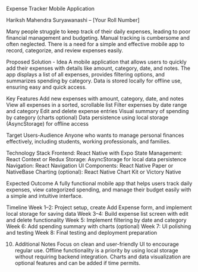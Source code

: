 Expense Tracker Mobile Application

Hariksh Mahendra Suryawanashi – [Your Roll Number]

Many people struggle to keep track of their daily expenses, leading to poor financial management and budgeting. Manual tracking is cumbersome and often neglected. There is a need for a simple and effective mobile app to record, categorize, and review expenses easily.

Proposed Solution - Idea
A mobile application that allows users to quickly add their expenses with details like amount, category, date, and notes. The app displays a list of all expenses, provides filtering options, and summarizes spending by category. Data is stored locally for offline use, ensuring easy and quick access.

Key Features
Add new expenses with amount, category, date, and notes
View all expenses in a sorted, scrollable list
Filter expenses by date range and category
Edit and delete expense entries
Visual summary of spending by category (charts optional)
Data persistence using local storage (AsyncStorage) for offline access

Target Users-Audience
Anyone who wants to manage personal finances effectively, including students, working professionals, and families.

Technology Stack
Frontend: React Native with Expo
State Management: React Context or Redux
Storage: AsyncStorage for local data persistence
Navigation: React Navigation
UI Components: React Native Paper or NativeBase
Charting (optional): React Native Chart Kit or Victory Native

Expected Outcome
A fully functional mobile app that helps users track daily expenses, view categorized spending, and manage their budget easily with a simple and intuitive interface.

Timeline
Week 1–2: Project setup, create Add Expense form, and implement local storage for saving data
Week 3–4: Build expense list screen with edit and delete functionality
Week 5: Implement filtering by date and category
Week 6: Add spending summary with charts (optional)
Week 7: UI polishing and testing
Week 8: Final testing and deployment preparation

10. Additional Notes
Focus on clean and user-friendly UI to encourage regular use.
Offline functionality is a priority by using local storage without requiring backend integration.
Charts and data visualization are optional features and can be added if time permits.

